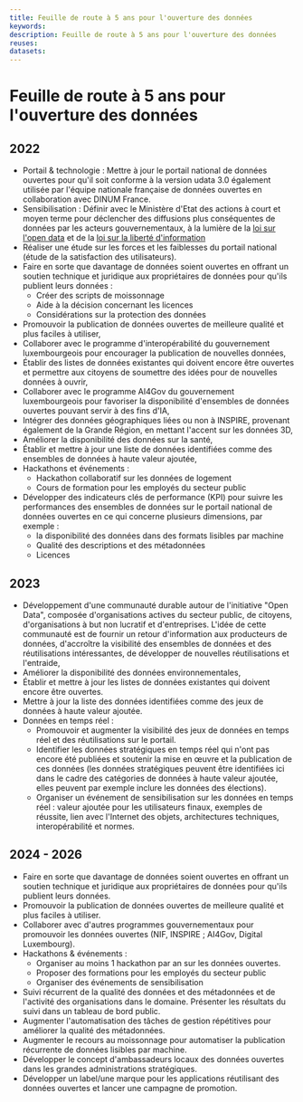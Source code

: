 ```yaml
---
title: Feuille de route à 5 ans pour l'ouverture des données
keywords:
description: Feuille de route à 5 ans pour l'ouverture des données
reuses:
datasets:
---
```


# Feuille de route à 5 ans pour l'ouverture des données

## 2022

- Portail & technologie : Mettre à jour le portail national de données ouvertes pour qu'il soit conforme à la version udata 3.0 également utilisée par l'équipe nationale française de données ouvertes en collaboration avec DINUM France.
- Sensibilisation : Définir avec le Ministère d'Etat des actions à court et moyen terme pour déclencher des diffusions plus conséquentes de données par les acteurs gouvernementaux, à la lumière de la [loi sur l'open data](https://legilux.public.lu/eli/etat/leg/loi/2021/11/29/a836/) et de la [loi sur la liberté d'information](https://legilux.public.lu/eli/etat/leg/loi/2018/09/14/a883/jo)
- Réaliser une étude sur les forces et les faiblesses du portail national (étude de la satisfaction des utilisateurs).
- Faire en sorte que davantage de données soient ouvertes en offrant un soutien technique et juridique aux propriétaires de données pour qu'ils publient leurs données :
  - Créer des scripts de moissonnage
  - Aide à la décision concernant les licences
  - Considérations sur la protection des données
- Promouvoir la publication de données ouvertes de meilleure qualité et plus faciles à utiliser,
- Collaborer avec le programme d'interopérabilité du gouvernement luxembourgeois pour encourager la publication de nouvelles données,
- Établir des listes de données existantes qui doivent encore être ouvertes et permettre aux citoyens de soumettre des idées pour de nouvelles données à ouvrir,
- Collaborer avec le programme AI4Gov du gouvernement luxembourgeois pour favoriser la disponibilité d'ensembles de données ouvertes pouvant servir à des fins d'IA,
- Intégrer des données géographiques liées ou non à INSPIRE, provenant également de la Grande Région, en mettant l'accent sur les données 3D,
- Améliorer la disponibilité des données sur la santé,
- Établir et mettre à jour une liste de données identifiées comme des ensembles de données à haute valeur ajoutée,
- Hackathons et événements :
  - Hackathon collaboratif sur les données de logement
  - Cours de formation pour les employés du secteur public
- Développer des indicateurs clés de performance (KPI) pour suivre les performances des ensembles de données sur le portail national de données ouvertes en ce qui concerne plusieurs dimensions, par exemple :
  - la disponibilité des données dans des formats lisibles par machine
  - Qualité des descriptions et des métadonnées
  - Licences

## 2023

- Développement d'une communauté durable autour de l'initiative "Open Data", composée d'organisations actives du secteur public, de citoyens, d'organisations à but non lucratif et d'entreprises. L'idée de cette communauté est de fournir un retour d'information aux producteurs de données, d'accroître la visibilité des ensembles de données et des réutilisations intéressantes, de développer de nouvelles réutilisations et l'entraide,
- Améliorer la disponibilité des données environnementales,
- Établir et mettre à jour les listes de données existantes qui doivent encore être ouvertes.
- Mettre à jour la liste des données identifiées comme des jeux de données à haute valeur ajoutée.
- Données en temps réel :
  - Promouvoir et augmenter la visibilité des jeux de données en temps réel et des réutilisations sur le portail.
  - Identifier les données stratégiques en temps réel qui n'ont pas encore été publiées et soutenir la mise en œuvre et la publication de ces données (les données stratégiques peuvent être identifiées ici dans le cadre des catégories de données à haute valeur ajoutée, elles peuvent par exemple inclure les données des élections).
  - Organiser un événement de sensibilisation sur les données en temps réel : valeur ajoutée pour les utilisateurs finaux, exemples de réussite, lien avec l'Internet des objets, architectures techniques, interopérabilité et normes.

## 2024 - 2026

- Faire en sorte que davantage de données soient ouvertes en offrant un soutien technique et juridique aux propriétaires de données pour qu'ils publient leurs données.
- Promouvoir la publication de données ouvertes de meilleure qualité et plus faciles à utiliser.
- Collaborer avec d'autres programmes gouvernementaux pour promouvoir les données ouvertes (NIF, INSPIRE ; AI4Gov, Digital Luxembourg).
- Hackathons & événements :
  - Organiser au moins 1 hackathon par an sur les données ouvertes.
  - Proposer des formations pour les employés du secteur public
  - Organiser des événements de sensibilisation
- Suivi récurrent de la qualité des données et des métadonnées et de l'activité des organisations dans le domaine. Présenter les résultats du suivi dans un tableau de bord public.
- Augmenter l'automatisation des tâches de gestion répétitives pour améliorer la qualité des métadonnées.
- Augmenter le recours au moissonnage pour automatiser la publication récurrente de données lisibles par machine.
- Développer le concept d'ambassadeurs locaux des données ouvertes dans les grandes administrations stratégiques.
- Développer un label/une marque pour les applications réutilisant des données ouvertes et lancer une campagne de promotion.
